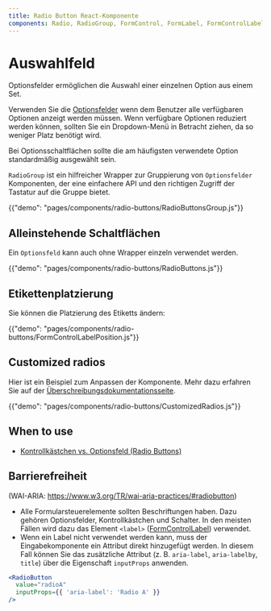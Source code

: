 ```yaml
---
title: Radio Button React-Komponente
components: Radio, RadioGroup, FormControl, FormLabel, FormControlLabel
---
```


# Auswahlfeld

<p class="description">Optionsfelder ermöglichen die Auswahl einer einzelnen Option aus einem Set.</p>

Verwenden Sie die [Optionsfelder](https://material.io/design/components/selection-controls.html#radio-buttons) wenn dem Benutzer alle verfügbaren Optionen anzeigt werden müssen. Wenn verfügbare Optionen reduziert werden können, sollten Sie ein Dropdown-Menü in Betracht ziehen, da so weniger Platz benötigt wird.

Bei Optionsschaltflächen sollte die am häufigsten verwendete Option standardmäßig ausgewählt sein.

`RadioGroup` ist ein hilfreicher Wrapper zur Gruppierung von `Optionsfelder` Komponenten, der eine einfachere API und den richtigen Zugriff der Tastatur auf die Gruppe bietet.

{{"demo": "pages/components/radio-buttons/RadioButtonsGroup.js"}}

## Alleinstehende Schaltflächen

Ein `Optionsfeld` kann auch ohne Wrapper einzeln verwendet werden.

{{"demo": "pages/components/radio-buttons/RadioButtons.js"}}

## Etikettenplatzierung

Sie können die Platzierung des Etiketts ändern:

{{"demo": "pages/components/radio-buttons/FormControlLabelPosition.js"}}

## Customized radios

Hier ist ein Beispiel zum Anpassen der Komponente. Mehr dazu erfahren Sie auf der [Überschreibungsdokumentationsseite](/customization/components/).

{{"demo": "pages/components/radio-buttons/CustomizedRadios.js"}}

## When to use

- [Kontrollkästchen vs. Optionsfeld (Radio Buttons)](https://www.nngroup.com/articles/checkboxes-vs-radio-buttons/)

## Barrierefreiheit

(WAI-ARIA: https://www.w3.org/TR/wai-aria-practices/#radiobutton)

- Alle Formularsteuerelemente sollten Beschriftungen haben. Dazu gehören Optionsfelder, Kontrollkästchen und Schalter. In den meisten Fällen wird dazu das Element `<label>` ([FormControlLabel](/api/form-control-label/)) verwendet.
- Wenn ein Label nicht verwendet werden kann, muss der Eingabekomponente ein Attribut direkt hinzugefügt werden. In diesem Fall können Sie das zusätzliche Attribut (z. B. `aria-label`, `aria-labelby`, `title`) über die Eigenschaft `inputProps` anwenden.

```jsx
<RadioButton
  value="radioA"
  inputProps={{ 'aria-label': 'Radio A' }}
/>
```